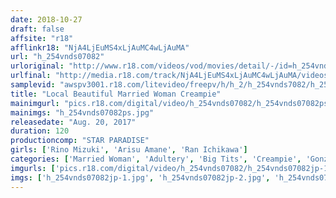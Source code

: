 ```yaml
---
date: 2018-10-27
draft: false
affsite: "r18"
afflinkr18: "NjA4LjEuMS4xLjAuMC4wLjAuMA"
url: "h_254vnds07082"
urloriginal: "http://www.r18.com/videos/vod/movies/detail/-/id=h_254vnds07082"
urlfinal: "http://media.r18.com/track/NjA4LjEuMS4xLjAuMC4wLjAuMA/videos/vod/movies/detail/-/id=h_254vnds07082"
samplevid: "awspv3001.r18.com/litevideo/freepv/h/h_2/h_254vnds7082/h_254vnds7082_dmb_w.mp4"
title: "Local Beautiful Married Woman Creampie"
mainimgurl: "pics.r18.com/digital/video/h_254vnds07082/h_254vnds07082ps.jpg"
mainimgs: "h_254vnds07082ps.jpg"
releasedate: "Aug. 20, 2017"
duration: 120
productioncomp: "STAR PARADISE"
girls: ['Rino Mizuki', 'Arisu Amane', 'Ran Ichikawa']
categories: ['Married Woman', 'Adultery', 'Big Tits', 'Creampie', 'Gonzo', 'Hi-Def']
imgurls: ['pics.r18.com/digital/video/h_254vnds07082/h_254vnds07082jp-1.jpg', 'pics.r18.com/digital/video/h_254vnds07082/h_254vnds07082jp-2.jpg', 'pics.r18.com/digital/video/h_254vnds07082/h_254vnds07082jp-3.jpg', 'pics.r18.com/digital/video/h_254vnds07082/h_254vnds07082jp-4.jpg', 'pics.r18.com/digital/video/h_254vnds07082/h_254vnds07082jp-5.jpg', 'pics.r18.com/digital/video/h_254vnds07082/h_254vnds07082jp-6.jpg', 'pics.r18.com/digital/video/h_254vnds07082/h_254vnds07082jp-7.jpg', 'pics.r18.com/digital/video/h_254vnds07082/h_254vnds07082jp-8.jpg', 'pics.r18.com/digital/video/h_254vnds07082/h_254vnds07082jp-9.jpg', 'pics.r18.com/digital/video/h_254vnds07082/h_254vnds07082jp-10.jpg', 'pics.r18.com/digital/video/h_254vnds07082/h_254vnds07082jp-11.jpg', 'pics.r18.com/digital/video/h_254vnds07082/h_254vnds07082jp-12.jpg', 'pics.r18.com/digital/video/h_254vnds07082/h_254vnds07082jp-13.jpg', 'pics.r18.com/digital/video/h_254vnds07082/h_254vnds07082jp-14.jpg', 'pics.r18.com/digital/video/h_254vnds07082/h_254vnds07082jp-15.jpg', 'pics.r18.com/digital/video/h_254vnds07082/h_254vnds07082jp-16.jpg', 'pics.r18.com/digital/video/h_254vnds07082/h_254vnds07082jp-17.jpg', 'pics.r18.com/digital/video/h_254vnds07082/h_254vnds07082jp-18.jpg', 'pics.r18.com/digital/video/h_254vnds07082/h_254vnds07082jp-19.jpg', 'pics.r18.com/digital/video/h_254vnds07082/h_254vnds07082jp-20.jpg']
imgs: ['h_254vnds07082jp-1.jpg', 'h_254vnds07082jp-2.jpg', 'h_254vnds07082jp-3.jpg', 'h_254vnds07082jp-4.jpg', 'h_254vnds07082jp-5.jpg', 'h_254vnds07082jp-6.jpg', 'h_254vnds07082jp-7.jpg', 'h_254vnds07082jp-8.jpg', 'h_254vnds07082jp-9.jpg', 'h_254vnds07082jp-10.jpg', 'h_254vnds07082jp-11.jpg', 'h_254vnds07082jp-12.jpg', 'h_254vnds07082jp-13.jpg', 'h_254vnds07082jp-14.jpg', 'h_254vnds07082jp-15.jpg', 'h_254vnds07082jp-16.jpg', 'h_254vnds07082jp-17.jpg', 'h_254vnds07082jp-18.jpg', 'h_254vnds07082jp-19.jpg', 'h_254vnds07082jp-20.jpg']
---
```

